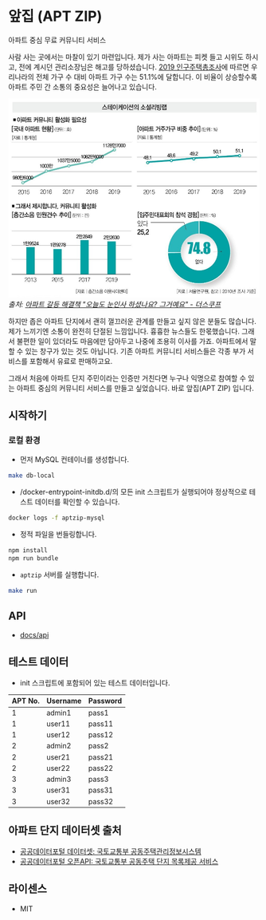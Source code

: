 # 앞집 (APT ZIP)

아파트 중심 무료 커뮤니티 서비스

사람 사는 곳에서는 마찰이 있기 마련입니다.
제가 사는 아파트는 피켓 들고 시위도 하시고, 전에 계시던 관리소장님은 해고를 당하셨습니다.
[2019 인구주택총조사](http://kostat.go.kr/portal/korea/kor_nw/1/2/2/index.board?bmode=read&bSeq=&aSeq=384690&pageNo=1&rowNum=10&navCount=10&currPg=&searchInfo=srch&sTarget=title&sTxt=2019)에 따르면 우리나라의 전체 가구 수 대비 아파트 가구 수는 51.1%에 달합니다.
이 비율이 상승할수록 아파트 주민 간 소통의 중요성은 늘어나고 있습니다.

![아파트 커뮤니티 활성화 필요성](apt-stat.jpg)
_출처: [아파트 갈등 해결책 "오늘도 눈인사 하셨나요? 그거예요" - 더스쿠프](https://m.post.naver.com/viewer/postView.nhn?volumeNo=29654178&memberNo=12494964)_

하지만 좁은 아파트 단지에서 괜히 껄끄러운 관계를 만들고 싶지 않은 분들도 많습니다.
제가 느끼기엔 소통이 완전히 단절된 느낌입니다.
흉흉한 뉴스들도 한몫했습니다.
그래서 불편한 일이 있더라도 마음에만 담아두고 나중에 조용히 이사를 가죠.
아파트에서 말할 수 있는 창구가 있는 것도 아닙니다.
기존 아파트 커뮤니티 서비스들은 각종 부가 서비스를 포함해서 유료로 판매하고요.

그래서 처음에 아파트 단지 주민이라는 인증만 거친다면
누구나 익명으로 참여할 수 있는 아파트 중심의 커뮤니티 서비스를 만들고 싶었습니다.
바로 앞집(APT ZIP) 입니다.

## 시작하기

### 로컬 환경

- 먼저 MySQL 컨테이너를 생성합니다.

```bash
make db-local
```

- /docker-entrypoint-initdb.d/의 모든 init 스크립트가 실행되어야 정상적으로 테스트 데이터를 확인할 수 있습니다.

```bash
docker logs -f aptzip-mysql
```

- 정적 파일을 번들링합니다.

```bash
npm install
npm run bundle
```

- `aptzip` 서버를 실행합니다.

```bash
make run
```

## API

- [docs/api](aio/docs/api.md)

## 테스트 데이터

- init 스크립트에 포함되어 있는 테스트 데이터입니다.

| APT No. | Username | Password |
| ------- | -------- | -------- |
| 1       | admin1   | pass1    |
| 1       | user11   | pass11   |
| 1       | user12   | pass12   |
| 2       | admin2   | pass2    |
| 2       | user21   | pass21   |
| 2       | user22   | pass22   |
| 3       | admin3   | pass3    |
| 3       | user31   | pass31   |
| 3       | user32   | pass32   |

## 아파트 단지 데이터셋 출처

- [공공데이터포털 데이터셋: 국토교통부 공동주택관리정보시스템](https://www.data.go.kr/data/15073271/fileData.do)
- [공공데이터포털 오픈API: 국토교통부 공동주택 단지 목록제공 서비스](https://www.data.go.kr/data/15057332/openapi.do)

## 라이센스

- MIT
